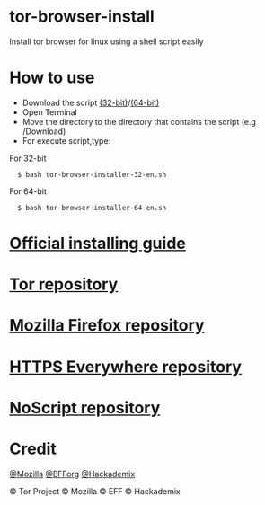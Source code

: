 # tor-browser-install
Install tor browser for linux using a shell script easily
# How to use
- Download the script [(32-bit)](https://raw.githubusercontent.com/O7zSO31IVg/tor-browser-installer/main/tor-browser-install-32-en.sh)/[(64-bit)](https://raw.githubusercontent.com/O7zSO31IVg/tor-browser-installer/main/tor-browser-install-64-en.sh)
- Open Terminal
- Move the directory to the directory that contains the script (e.g /Download)
- For execute script,type:

For 32-bit

      $ bash tor-browser-installer-32-en.sh


For 64-bit

      $ bash tor-browser-installer-64-en.sh

# [Official installing guide](https://tb-manual.torproject.org/installation/)
# [Tor repository](https://gitweb.torproject.org/tor.git)
# [Mozilla Firefox repository](https://hg.mozilla.org/mozilla-central/)
# [HTTPS Everywhere repository](https://github.com/EFForg/https-everywhere/)
# [NoScript repository](https://github.com/hackademix/noscript)
# Credit
[@Mozilla](https://github.com/mozilla/) [@EFForg](https://github.com/EFForg) [@Hackademix](https://github.com/hackademix)


© Tor Project © Mozilla © EFF © Hackademix
